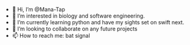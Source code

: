 - 👋 Hi, I’m @Mana-Tap
- 👀 I’m interested in biology and software engineering.
- 🌱 I’m currently learning python and have my sights set on swift next.
- 💞️ I’m looking to collaborate on any future projects 
- 📫 How to reach me: bat signal

<!---
Mana-Tap/Mana-Tap is a ✨ special ✨ repository because its `README.md` (this file) appears on your GitHub profile.
You can click the Preview link to take a look at your changes.
--->
